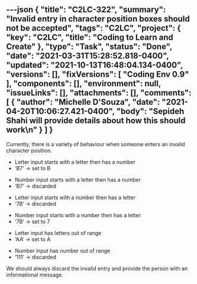 ---json
{
  "title": "C2LC-322",
  "summary": "Invalid entry in character position boxes should not be accepted",
  "tags": "C2LC",
  "project": {
    "key": "C2LC",
    "title": "Coding to Learn and Create"
  },
  "type": "Task",
  "status": "Done",
  "date": "2021-03-31T15:28:52.818-0400",
  "updated": "2021-10-13T16:48:04.134-0400",
  "versions": [],
  "fixVersions": [
    "Coding Env 0.9"
  ],
  "components": [],
  "environment": null,
  "issueLinks": [],
  "attachments": [],
  "comments": [
    {
      "author": "Michelle D'Souza",
      "date": "2021-04-20T10:06:27.421-0400",
      "body": "Sepideh Shahi will provide details about how this should work\n"
    }
  ]
}
---
Currently, there is a variety of behaviour when someone enters an invalid character position.

* Letter input starts with a letter then has a number
* ‘B7’ → set to B

- Number input starts with a letter then has a number
- ‘B7’ → discarded

* Letter input starts with a number then has a letter
* ‘7B’ → discarded

- Number input starts with a number then has a letter
- ‘7B’ → set to 7

* Letter input has letters out of range
* ‘AA’ → set to A

- Number input has number out of range
- ‘111’ → discarded

We should always discard the invalid entry and provide the person with an informational message.

        